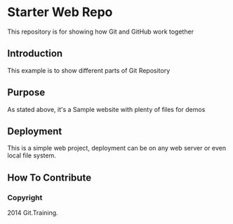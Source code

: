 # Starter Web Repo

This repository is for showing how Git and GitHub work together

## Introduction

This example is to show different parts of Git Repository

## Purpose

As stated above, it's a Sample website with plenty of files for demos

## Deployment

This is a simple web project, deployment can be on any web server or even local file system.

## How To Contribute

### Copyright

2014 Git.Training.
